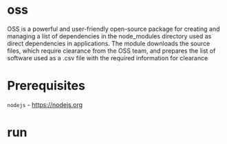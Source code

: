 # oss
OSS is a powerful and user-friendly open-source package for creating and managing a list of dependencies in the node_modules directory used as direct dependencies in applications. The module downloads the source files, which require clearance from the OSS team, and prepares the list of software used as a .csv file with the required information for clearance

# Prerequisites 
`nodejs` - https://nodejs.org

# run




